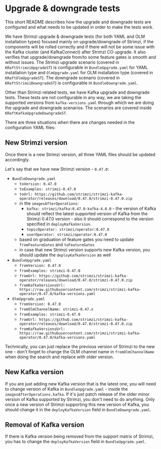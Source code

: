 # Upgrade & downgrade tests

This short README describes how the upgrade and downgrade tests are configured and what needs to be updated in order to make the tests work.

We have Strimzi upgrade & downgrade tests (for both YAML and OLM installation types) focused mainly on upgrade/downgrade of Strimzi, 
if the components will be rolled correctly and if there will not be some issue with the Kafka cluster (and KafkaConnect) after Strimzi CO upgrade.
It also verifies that upgrade/downgrade from/to some feature gates is smooth and without issues.
The Strimzi upgrade scenario (covered in `KRaftStrimziUpgradeST`) is configurable in `BundleUpgrade.yaml` for YAML installation type and `OlmUpgrade.yaml` for OLM installation type (covered in `KRaftOlmUpgradeST`).
The downgrade scenario (covered in `KRaftStrimziDowngradeST`) is configurable in `BundleDowngrade.yaml`.

Other than Strimzi related tests, we have Kafka upgrade and downgrade tests.
These tests are not configurable in any way, we are taking the supported versions from `kafka-versions.yaml` through which we are doing the upgrade and downgrade scenarios.
The scenarios are covered inside `KRaftKafkaUpgradeDowngradeST`.

There are three situations when there are changes needed in the configuration YAML files:

## New Strimzi version

Once there is a new Strimzi version, all three YAML files should be updated accordingly.

Let's say that we have new Strimzi version - `0.47.0`:

- `BundleDowngrade.yaml`
  - `toVersion: 0.47.0`
  - `toExamples: strimzi-0.47.0`
  - `toUrl: https://github.com/strimzi/strimzi-kafka-operator/releases/download/0.47.0/strimzi-0.47.0.zip`
  - in the `imagesAfterOperations`:
    - `kafka: strimzi/kafka:0.47.0-kafka-4.0.0` - the version of Kafka should reflect the latest supported version of Kafka from the Strimzi 0.47.0 version - also it should correspond to the version specified in `deployKafkaVersion`.
    - `topicOperator: strimzi/operator:0.47.0`
    - `userOperator: strimzi/operator:0.47.0`
  - based on graduation of feature gates you need to update `fromFeatureGates` and `toFeatureGates`
  - in case that new Strimzi version supports new Kafka version, you should update the `deployKafkaVersion` as well
- `BundleUpgrade.yaml`
  - `fromVersion: 0.47.0`
  - `fromExamples: strimzi-0.47.0`
  - `fromUrl: https://github.com/strimzi/strimzi-kafka-operator/releases/download/0.47.0/strimzi-0.47.0.zip`
  - `fromKafkaVersionsUrl: https://raw.githubusercontent.com/strimzi/strimzi-kafka-operator/0.47.0/kafka-versions.yaml`
- `OlmUpgrade.yaml`
  - `fromVersion: 0.47.0`
  - `fromOlmChannelName: strimzi-0.47.x`
  - `fromExamples: strimzi-0.47.0`
  - `fromUrl: https://github.com/strimzi/strimzi-kafka-operator/releases/download/0.47.0/strimzi-0.47.0.zip`
  - `fromKafkaVersionsUrl: https://raw.githubusercontent.com/strimzi/strimzi-kafka-operator/0.47.0/kafka-versions.yaml`

Technically, you can just replace the previous version of Strimzi to the new one - don't forget to change the OLM channel name in `fromOlmChannelName` when doing the search and replace with older version.

## New Kafka version

If you are just adding new Kafka version that is the latest one, you will need to change version of Kafka in `BundleUpgrade.yaml` - inside the `imagesAfterOperations.kafka`.
If it's just patch release of the older minor version of Kafka supported by Strimzi, you don't need to do anything.
Only once a new version of Strimzi supporting this new version of Kafka, you should change it in the `deployKafkaVersion` field in `BundleDowngrade.yaml`.

## Removal of Kafka version

If there is Kafka version being removed from the support matrix of Strimzi, you has to change the `deployKafkaVersion` field in `BundleUpgrade.yaml`.
